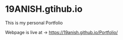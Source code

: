 # 19ANISH.gtihub.io
This is my personal Portfolio


Webpage is live at -> https://19anish.github.io/Portfolio/
